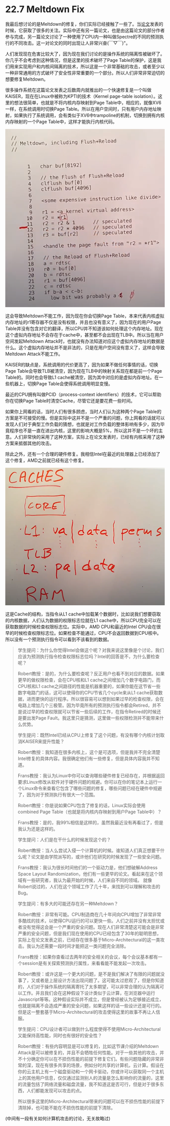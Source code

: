 # 22.7 Meltdown Fix

我最后想讨论的是Meltdown的修复，你们实际已经接触了一些了。当[论文](https://pdos.csail.mit.edu/6.828/2020/readings/meltdown.pdf)发表的时候，它获取了很多的关注。实际中还有另一篇论文，也是由这篇论文的部分作者参与完成，另一篇论文讨论了一种使用了CPU内一种叫做Spectre的不同的预测执行的不同攻击。这一对论文的同时出现让人非常兴奋\(￣▽￣\)"。

人们发现现在危害比较大了，因为现在我们讨论的是操作系统的隔离性被破坏了。你几乎不会考虑到这种情况，但是这里的技术破坏了Page Table的保护，这是我们用来实现用户和内核间隔离的技术，所以这是一个非常基础的攻击，或者至少以一种非常通用的方式破坏了安全性非常重要的一个部分。所以人们非常非常迫切的想要修复Meltdown。

很多操作系统在这篇论文发表之后数周内就推出的一个快速修复是一个叫做KAISER，现在在Linux中被称为KPTI的技术（Kernel page-table isolation）。这里的想法很简单，也就是不将内核内存映射到Page Table中，相应的，就像XV6一样，在系统调用时切换Page Table。所以在用户空间时，只有用户内存地址映射，如果执行了系统调用，会有类似于XV6中trampoline的机制，切换到拥有内核内存映射的一个Page Table中，这样才能执行内核代码。

![](../.gitbook/assets/image%20%28878%29.png)

这会导致Meltdown不能工作，因为现在你会切换Page Table，本来代表内核虚拟内存地址的r1寄存器不仅是没有权限，并且也没有意义了，因为现在的用户Page Table并没有包含对它的翻译，所以CPU并不知道该如何处理这个内存地址。现在这个虚拟内存地址不会存在于cache中，甚至都不会出现在TLB中。所以当在用户空间发起Meltdown Attack时，也就没有办法知道对应这个虚拟内存地址的数据是什么。这个虚拟内存地址并不是非法的，只是在用户空间没有意义了，这样会导致Meltdown Attack不能工作。

KAISER的缺点是，系统调用的代价更高了，因为如果不做任何事情的话，切换Page Table会导致TLB被清空，因为现在TLB中的映射关系现在都是前一个Page Table的。同时也会导致L1 cache被清空，因为其中对应的是虚拟内存地址。在一些机器上，切换Page Table会使得系统调用明显变慢。

最近的CPU拥有叫做PCID（process-context identifiers）的技术，它可以帮助你在切换Page Table时清空Cache，尽管它还是要花费一些时间。

如果你上网看的话，当时人们有很多顾虑，当时人们认为这种两个Page Table的方案是不可接受的慢。但是实际中这并不是一个严重的问题，你上网看的话就可以发现人们对于典型工作负载的猜想，也就是对工作负载的整体影响有多少，因为毕竟程序也不是一直在进出内核，这里的影响大概是5%，所以这并不是一个坏的主意。人们非常快的采用了这种方案，实际上在论文发表时，已经有内核采用了这种方案来抵御其他的攻击。

除此之外，还有一个合理的硬件修复。我相信Intel在最近的处理器上已经添加了这个修复，AMD之前就已经有这个修复。

![](../.gitbook/assets/image%20%28875%29.png)

这是Cache的结构，当指令从L1 cache中加载某个数据时，比如说我们想要窃取的内核数据，人们认为数据的权限标志位就在L1 cache中，所以CPU完全可以在获取数据的时候检查权限标志位。实际中，AMD CPU和最近的Intel CPU会在很早的时候检查权限标志位。如果检查不能通过，CPU不会返回数据到CPU核中。所以没有一个预测执行指令可以看到不该看到的数据。

> 学生提问：为什么你觉得Intel会做这个呢？对我来说这里像是个讨论，我们应该为预测执行指令检查权限标志位吗？Intel的回答是不，为什么要检查呢？
>
> Robert教授：是的，为什么要检查呢？反正用户也看不到对应的数据。如果更早的做权限检查，会在CPU核和L1 cache之间增加几个数字电路门，而CPU核和L1 cache之间路径的性能是机器重要的，如果你能在这节省一些数字电路门的话，这可以使得你的CPU节省几个cycle来从L1 cache获取数据，进而更快的运行程序。所以很容易可以想到如果过早的检查权限，会在电路上增加几个三极管。因为毕竟所有的预测执行指令都会Retired，并不是说过早的检查权限就可以节省一些后续的工作，在指令Retired的时候还是要出发Page Fault。我这里只是猜测，这里做一些权限检测并不能带来什么优势。
>
> 学生提问：既然Intel已经从CPU上修复了这个问题，有没有哪个内核计划取消KAISER来提升性能？
>
> Robert教授：我知道在很多内核上，这个是可选项，但是我并不完全清楚Intel修复的具体内容。我很确定他们有一些修复，但是具体内容我并不知道。
>
> Frans教授：我认为Linux中你可以查询哪些硬件修复已经存在，并根据返回要求Linux修改从软件对于硬件问题的规避。你可以在你的笔记本上运行一个Linux命令来查看它包含了哪些问题的修复，哪些问题已经在硬件中规避了，因为对于预测执行有很大一个范围。
>
> Robert教授：你是说如果CPU包含了修复的话，Linux实际会使用combined Page Table（也就是将内核内存映射到用户Page Table中）？
>
> Frans教授：是的，我99%相信是这样的，虽然我最近没有再看过了，但是我认为还是这样的。
>
> 学生提问：人们是在干什么的时候发现这个的？
>
> Robert教授：当人么尝试入侵一个计算机的时候。谁知道人们真正想要干什么呢？论文是由学院派写的，或许他们在研究的时候发现了一些安全问题。
>
> Frans教授：我认为很长时间他们的一个驱动力是，他们想破解Address Space Layout Randomization，他们有一些更早的论文。看起来在这个领域有一些研究者，我认为最开始的时候，人们来自不同的领域。 就像Robert说过的，人们在这个领域工作了几十年，来找到可以理解和攻击的Bug。
>
> 学生提问：有多大的可能还存在另一种Meltdown？
>
> Robert教授：非常有可能。CPU制造商在几十年间向CPU增加了非常非常多酷炫的技术，以使得CPU运行的可以更快一些。人们之前并没有太担忧或者没有觉得这会是一个严重的安全问题。现在人们非常清楚这可能会是非常严重的安全问题，但是我们现在使用的CPU已经包含了30年的聪明思想，实际上在论文发表之前，已经存在很多基于Micro-Architectural的这一类攻击。我认为还需要一段时间才能把这一类问题完全消除。
>
> Frans教授：如果你查看过去两年的安全相关的会议，每个会议基本都有一个session是有关探索预测执行属性，来看看能不能发起一次攻击。
>
> Robert教授：或许这是一个更大的问题，是不是我们解决了有限的问题就没事了，又或者是上层设计方法出现问题了。这可能太过悲观了，但是你知道的，人们对于操作系统的隔离寄托了太多期望，可以非常合理的认为隔离可以工作。并且我们会在这种假设下设计类似于云计算，在浏览器中运行Javascript等等。这种假设实际并不成立，但是曾经被认为足够接近成立，也就是隔离不会造成严重的安全问题，如果这样的话一些设计还是可行的。但是这一整套基于Micro-Architectural的攻击使得这里的故事不再让人信服。
>
> 学生提问：CPU设计者可以做到什么程度使得不使用Micro-Architectural又能保持高性能，同时也有很好的安全性？
>
> Robert教授：有些内容明显是可以修复的，比如这节课介绍的Meltdown Attack是可以被修复的，并且不会牺牲任何性能。对于一些其他的攻击，并不十分确定你可以在不损伤性能的前提下修复它们。有些问题隐藏的非常非常的深，现在有很多共享的场景，例如分时共享的计算机，云计算。假设在你的云主机上有一个磁盘驱动和一个网卡驱动，你或许可以获取同一个主机上的其他用户信息，仅仅通过监测别人的流量是怎么影响你的流量的，这里的流量包括了网络流量和磁盘流量，我不知道这是否可行，但是对于很多东西，人们都能发现可以攻击的点。
>
> 所以很多这里的Micro-Architectural带来的问题可以在不损伤性能的前提下清除掉，也可能不能在不损伤性能的前提下清除。

\(中间有一段有关如何计算机攻击的讨论，无关故略过\)

